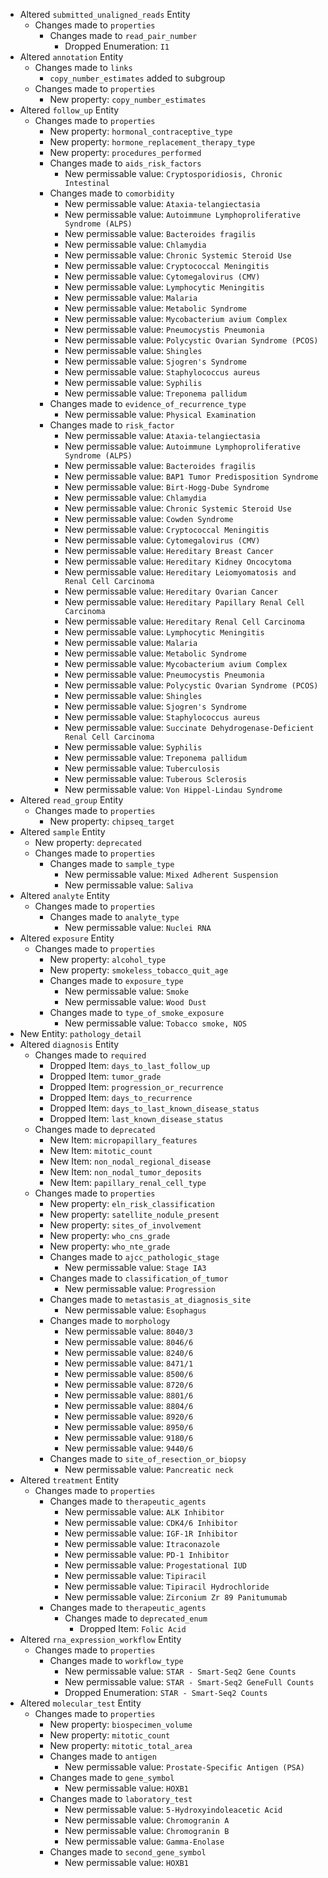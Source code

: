 * Altered `submitted_unaligned_reads` Entity
	* Changes made to `properties`
		* Changes made to `read_pair_number`
			* Dropped Enumeration: `I1`
* Altered `annotation` Entity
	* Changes made to `links`
		* `copy_number_estimates` added to subgroup
	* Changes made to `properties`
		* New property: `copy_number_estimates`
* Altered `follow_up` Entity
	* Changes made to `properties`
		* New property: `hormonal_contraceptive_type`
		* New property: `hormone_replacement_therapy_type`
		* New property: `procedures_performed`
		* Changes made to `aids_risk_factors`
			* New permissable value: `Cryptosporidiosis, Chronic Intestinal`
		* Changes made to `comorbidity`
			* New permissable value: `Ataxia-telangiectasia`
			* New permissable value: `Autoimmune Lymphoproliferative Syndrome (ALPS)`
			* New permissable value: `Bacteroides fragilis`
			* New permissable value: `Chlamydia`
			* New permissable value: `Chronic Systemic Steroid Use`
			* New permissable value: `Cryptococcal Meningitis`
			* New permissable value: `Cytomegalovirus (CMV)`
			* New permissable value: `Lymphocytic Meningitis`
			* New permissable value: `Malaria`
			* New permissable value: `Metabolic Syndrome`
			* New permissable value: `Mycobacterium avium Complex`
			* New permissable value: `Pneumocystis Pneumonia`
			* New permissable value: `Polycystic Ovarian Syndrome (PCOS)`
			* New permissable value: `Shingles`
			* New permissable value: `Sjogren's Syndrome`
			* New permissable value: `Staphylococcus aureus`
			* New permissable value: `Syphilis`
			* New permissable value: `Treponema pallidum`
		* Changes made to `evidence_of_recurrence_type`
			* New permissable value: `Physical Examination`
		* Changes made to `risk_factor`
			* New permissable value: `Ataxia-telangiectasia`
			* New permissable value: `Autoimmune Lymphoproliferative Syndrome (ALPS)`
			* New permissable value: `Bacteroides fragilis`
			* New permissable value: `BAP1 Tumor Predisposition Syndrome`
			* New permissable value: `Birt-Hogg-Dube Syndrome`
			* New permissable value: `Chlamydia`
			* New permissable value: `Chronic Systemic Steroid Use`
			* New permissable value: `Cowden Syndrome`
			* New permissable value: `Cryptococcal Meningitis`
			* New permissable value: `Cytomegalovirus (CMV)`
			* New permissable value: `Hereditary Breast Cancer`
			* New permissable value: `Hereditary Kidney Oncocytoma`
			* New permissable value: `Hereditary Leiomyomatosis and Renal Cell Carcinoma`
			* New permissable value: `Hereditary Ovarian Cancer`
			* New permissable value: `Hereditary Papillary Renal Cell Carcinoma`
			* New permissable value: `Hereditary Renal Cell Carcinoma`
			* New permissable value: `Lymphocytic Meningitis`
			* New permissable value: `Malaria`
			* New permissable value: `Metabolic Syndrome`
			* New permissable value: `Mycobacterium avium Complex`
			* New permissable value: `Pneumocystis Pneumonia`
			* New permissable value: `Polycystic Ovarian Syndrome (PCOS)`
			* New permissable value: `Shingles`
			* New permissable value: `Sjogren's Syndrome`
			* New permissable value: `Staphylococcus aureus`
			* New permissable value: `Succinate Dehydrogenase-Deficient Renal Cell Carcinoma`
			* New permissable value: `Syphilis`
			* New permissable value: `Treponema pallidum`
			* New permissable value: `Tuberculosis`
			* New permissable value: `Tuberous Sclerosis`
			* New permissable value: `Von Hippel-Lindau Syndrome`
* Altered `read_group` Entity
	* Changes made to `properties`
		* New property: `chipseq_target`
* Altered `sample` Entity
	* New property: `deprecated`
	* Changes made to `properties`
		* Changes made to `sample_type`
			* New permissable value: `Mixed Adherent Suspension`
			* New permissable value: `Saliva`
* Altered `analyte` Entity
	* Changes made to `properties`
		* Changes made to `analyte_type`
			* New permissable value: `Nuclei RNA`
* Altered `exposure` Entity
	* Changes made to `properties`
		* New property: `alcohol_type`
		* New property: `smokeless_tobacco_quit_age`
		* Changes made to `exposure_type`
			* New permissable value: `Smoke`
			* New permissable value: `Wood Dust`
		* Changes made to `type_of_smoke_exposure`
			* New permissable value: `Tobacco smoke, NOS`
* New Entity: `pathology_detail`
* Altered `diagnosis` Entity
	* Changes made to `required`
		* Dropped Item: `days_to_last_follow_up`
		* Dropped Item: `tumor_grade`
		* Dropped Item: `progression_or_recurrence`
		* Dropped Item: `days_to_recurrence`
		* Dropped Item: `days_to_last_known_disease_status`
		* Dropped Item: `last_known_disease_status`
	* Changes made to `deprecated`
		* New Item: `micropapillary_features`
		* New Item: `mitotic_count`
		* New Item: `non_nodal_regional_disease`
		* New Item: `non_nodal_tumor_deposits`
		* New Item: `papillary_renal_cell_type`
	* Changes made to `properties`
		* New property: `eln_risk_classification`
		* New property: `satellite_nodule_present`
		* New property: `sites_of_involvement`
		* New property: `who_cns_grade`
		* New property: `who_nte_grade`
		* Changes made to `ajcc_pathologic_stage`
			* New permissable value: `Stage IA3`
		* Changes made to `classification_of_tumor`
			* New permissable value: `Progression`
		* Changes made to `metastasis_at_diagnosis_site`
			* New permissable value: `Esophagus`
		* Changes made to `morphology`
			* New permissable value: `8040/3`
			* New permissable value: `8046/6`
			* New permissable value: `8240/6`
			* New permissable value: `8471/1`
			* New permissable value: `8500/6`
			* New permissable value: `8720/6`
			* New permissable value: `8801/6`
			* New permissable value: `8804/6`
			* New permissable value: `8920/6`
			* New permissable value: `8950/6`
			* New permissable value: `9180/6`
			* New permissable value: `9440/6`
		* Changes made to `site_of_resection_or_biopsy`
			* New permissable value: `Pancreatic neck`
* Altered `treatment` Entity
	* Changes made to `properties`
		* Changes made to `therapeutic_agents`
			* New permissable value: `ALK Inhibitor`
			* New permissable value: `CDK4/6 Inhibitor`
			* New permissable value: `IGF-1R Inhibitor`
			* New permissable value: `Itraconazole`
			* New permissable value: `PD-1 Inhibitor`
			* New permissable value: `Progestational IUD`
			* New permissable value: `Tipiracil`
			* New permissable value: `Tipiracil Hydrochloride`
			* New permissable value: `Zirconium Zr 89 Panitumumab`
		* Changes made to `therapeutic_agents`
			* Changes made to `deprecated_enum`
				* Dropped Item: `Folic Acid`
* Altered `rna_expression_workflow` Entity
	* Changes made to `properties`
		* Changes made to `workflow_type`
			* New permissable value: `STAR - Smart-Seq2 Gene Counts`
			* New permissable value: `STAR - Smart-Seq2 GeneFull Counts`
			* Dropped Enumeration: `STAR - Smart-Seq2 Counts`
* Altered `molecular_test` Entity
	* Changes made to `properties`
		* New property: `biospecimen_volume`
		* New property: `mitotic_count`
		* New property: `mitotic_total_area`
		* Changes made to `antigen`
			* New permissable value: `Prostate-Specific Antigen (PSA)`
		* Changes made to `gene_symbol`
			* New permissable value: `HOXB1`
		* Changes made to `laboratory_test`
			* New permissable value: `5-Hydroxyindoleacetic Acid`
			* New permissable value: `Chromogranin A`
			* New permissable value: `Chromogranin B`
			* New permissable value: `Gamma-Enolase`
		* Changes made to `second_gene_symbol`
			* New permissable value: `HOXB1`
